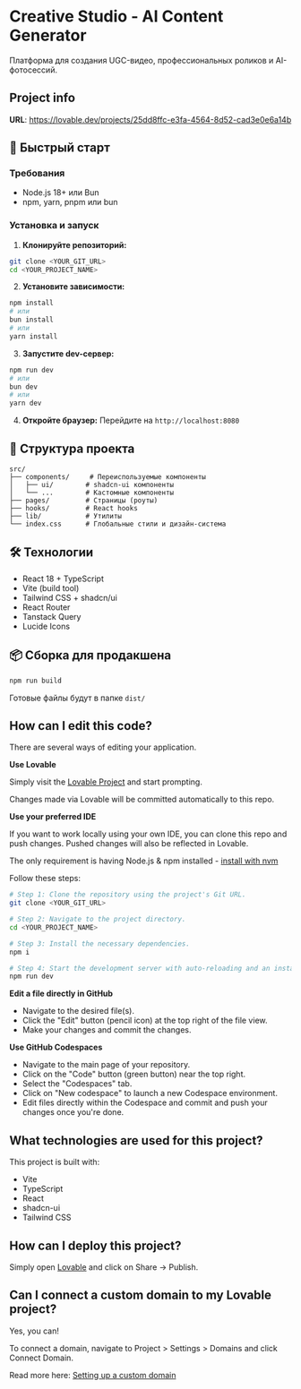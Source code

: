 # Creative Studio - AI Content Generator

Платформа для создания UGC-видео, профессиональных роликов и AI-фотосессий.

## Project info

**URL**: https://lovable.dev/projects/25dd8ffc-e3fa-4564-8d52-cad3e0e6a14b

## 🚀 Быстрый старт

### Требования
- Node.js 18+ или Bun
- npm, yarn, pnpm или bun

### Установка и запуск

1. **Клонируйте репозиторий:**
```sh
git clone <YOUR_GIT_URL>
cd <YOUR_PROJECT_NAME>
```

2. **Установите зависимости:**
```sh
npm install
# или
bun install
# или
yarn install
```

3. **Запустите dev-сервер:**
```sh
npm run dev
# или
bun dev
# или  
yarn dev
```

4. **Откройте браузер:**
Перейдите на `http://localhost:8080`

## 📁 Структура проекта

```
src/
├── components/     # Переиспользуемые компоненты
│   ├── ui/        # shadcn-ui компоненты
│   └── ...        # Кастомные компоненты
├── pages/         # Страницы (роуты)
├── hooks/         # React hooks
├── lib/           # Утилиты
└── index.css      # Глобальные стили и дизайн-система
```

## 🛠️ Технологии

- React 18 + TypeScript
- Vite (build tool)
- Tailwind CSS + shadcn/ui
- React Router
- Tanstack Query
- Lucide Icons

## 📦 Сборка для продакшена

```sh
npm run build
```

Готовые файлы будут в папке `dist/`

## How can I edit this code?

There are several ways of editing your application.

**Use Lovable**

Simply visit the [Lovable Project](https://lovable.dev/projects/25dd8ffc-e3fa-4564-8d52-cad3e0e6a14b) and start prompting.

Changes made via Lovable will be committed automatically to this repo.

**Use your preferred IDE**

If you want to work locally using your own IDE, you can clone this repo and push changes. Pushed changes will also be reflected in Lovable.

The only requirement is having Node.js & npm installed - [install with nvm](https://github.com/nvm-sh/nvm#installing-and-updating)

Follow these steps:

```sh
# Step 1: Clone the repository using the project's Git URL.
git clone <YOUR_GIT_URL>

# Step 2: Navigate to the project directory.
cd <YOUR_PROJECT_NAME>

# Step 3: Install the necessary dependencies.
npm i

# Step 4: Start the development server with auto-reloading and an instant preview.
npm run dev
```

**Edit a file directly in GitHub**

- Navigate to the desired file(s).
- Click the "Edit" button (pencil icon) at the top right of the file view.
- Make your changes and commit the changes.

**Use GitHub Codespaces**

- Navigate to the main page of your repository.
- Click on the "Code" button (green button) near the top right.
- Select the "Codespaces" tab.
- Click on "New codespace" to launch a new Codespace environment.
- Edit files directly within the Codespace and commit and push your changes once you're done.

## What technologies are used for this project?

This project is built with:

- Vite
- TypeScript
- React
- shadcn-ui
- Tailwind CSS

## How can I deploy this project?

Simply open [Lovable](https://lovable.dev/projects/25dd8ffc-e3fa-4564-8d52-cad3e0e6a14b) and click on Share -> Publish.

## Can I connect a custom domain to my Lovable project?

Yes, you can!

To connect a domain, navigate to Project > Settings > Domains and click Connect Domain.

Read more here: [Setting up a custom domain](https://docs.lovable.dev/features/custom-domain#custom-domain)
